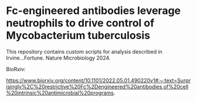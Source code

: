 # Fc-engineered antibodies leverage neutrophils to drive control of Mycobacterium tuberculosis

This repository contains custom scripts for analysis described in Irvine...Fortune. Nature Microbiology 2024. 

BioRxiv: 

https://www.biorxiv.org/content/10.1101/2022.05.01.490220v1#:~:text=Surprisingly%2C%20restrictive%20Fc%2Dengineered%20antibodies,of%20cell%20intrinsic%20antimicrobial%20programs.
